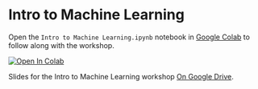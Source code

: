 # Intro to Machine Learning

Open the `Intro to Machine Learning.ipynb` notebook in [Google Colab](https://colab.research.google.com/github/sagecodes/intro-machine-learning-python/blob/main/Intro_to_Machine_Learning_with_Python.ipynb) to follow along with the workshop.

<a target="_blank" href="https://colab.research.google.com/github/sagecodes/intro-machine-learning-python/blob/main/Intro_to_Machine_Learning_with_Python.ipynb">
  <img src="https://colab.research.google.com/assets/colab-badge.svg" alt="Open In Colab"/>
</a>

Slides for the Intro to Machine Learning workshop [On Google Drive](https://docs.google.com/presentation/d/1HOS7HN7lRXb_ETZhByUHSiCk_j-vF2VFPceqnsjcLW8/).

